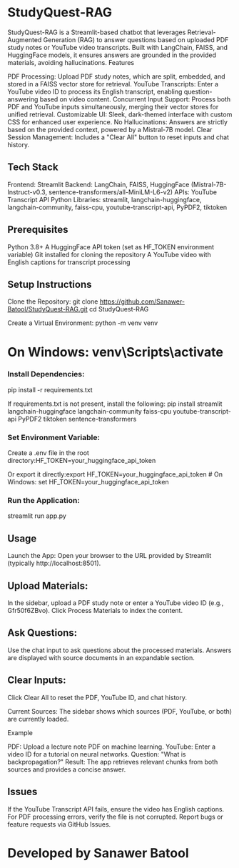 # StudyQuest-RAG
StudyQuest-RAG is a Streamlit-based chatbot that leverages Retrieval-Augmented Generation (RAG) to answer questions based on uploaded PDF study notes or YouTube video transcripts. Built with LangChain, FAISS, and HuggingFace models, it ensures answers are grounded in the provided materials, avoiding hallucinations.
Features

PDF Processing: Upload PDF study notes, which are split, embedded, and stored in a FAISS vector store for retrieval.
YouTube Transcripts: Enter a YouTube video ID to process its English transcript, enabling question-answering based on video content.
Concurrent Input Support: Process both PDF and YouTube inputs simultaneously, merging their vector stores for unified retrieval.
Customizable UI: Sleek, dark-themed interface with custom CSS for enhanced user experience.
No Hallucinations: Answers are strictly based on the provided context, powered by a Mistral-7B model.
Clear Session Management: Includes a "Clear All" button to reset inputs and chat history.

## Tech Stack

Frontend: Streamlit
Backend: LangChain, FAISS, HuggingFace (Mistral-7B-Instruct-v0.3, sentence-transformers/all-MiniLM-L6-v2)
APIs: YouTube Transcript API
Python Libraries: streamlit, langchain-huggingface, langchain-community, faiss-cpu, youtube-transcript-api, PyPDF2, tiktoken

## Prerequisites

Python 3.8+
A HuggingFace API token (set as HF_TOKEN environment variable)
Git installed for cloning the repository
A YouTube video with English captions for transcript processing

## Setup Instructions

Clone the Repository:
git clone https://github.com/Sanawer-Batool/StudyQuest-RAG.git
cd StudyQuest-RAG


Create a Virtual Environment:
python -m venv venv
# On Windows: venv\Scripts\activate


### Install Dependencies:
pip install -r requirements.txt

If requirements.txt is not present, install the following:
pip install streamlit langchain-huggingface langchain-community faiss-cpu youtube-transcript-api PyPDF2 tiktoken sentence-transformers


### Set Environment Variable:

Create a .env file in the root directory:HF_TOKEN=your_huggingface_api_token


Or export it directly:export HF_TOKEN=your_huggingface_api_token  # On Windows: set HF_TOKEN=your_huggingface_api_token




### Run the Application:
streamlit run app.py



## Usage

Launch the App:
Open your browser to the URL provided by Streamlit (typically http://localhost:8501).


## Upload Materials:
In the sidebar, upload a PDF study note or enter a YouTube video ID (e.g., Gfr50f6ZBvo).
Click Process Materials to index the content.


## Ask Questions:
Use the chat input to ask questions about the processed materials.
Answers are displayed with source documents in an expandable section.


## Clear Inputs:
Click Clear All to reset the PDF, YouTube ID, and chat history.


Current Sources:
The sidebar shows which sources (PDF, YouTube, or both) are currently loaded.


Example

PDF: Upload a lecture note PDF on machine learning.
YouTube: Enter a video ID for a tutorial on neural networks.
Question: "What is backpropagation?"
Result: The app retrieves relevant chunks from both sources and provides a concise answer.

## Issues

If the YouTube Transcript API fails, ensure the video has English captions.
For PDF processing errors, verify the file is not corrupted.
Report bugs or feature requests via GitHub Issues.


# Developed by Sanawer Batool

